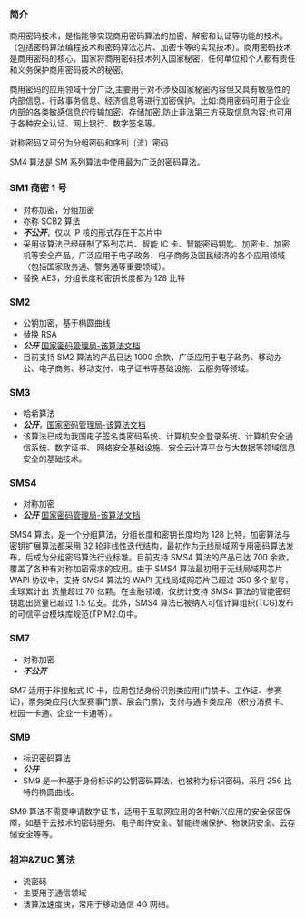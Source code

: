 ### 简介

商用密码技术，是指能够实现商用密码算法的加密、解密和认证等功能的技术。（包括密码算法编程技术和密码算法芯片、加密卡等的实现技术）。商用密码技术是商用密码的核心，国家将商用密码技术列入国家秘密，任何单位和个人都有责任和义务保护商用密码技术的秘密。

商用密码的应用领域十分广泛,主要用于对不涉及国家秘密内容但又具有敏感性的内部信息、行政事务信息、经济信息等进行加密保护。比如:商用密码可用于企业内部的各类敏感信息的传输加密、存储加密,防止非法第三方获取信息内容;也可用于各种安全认证、网上银行、数字签名等。

对称密码又可分为分组密码和序列（流）密码

SM4 算法是 SM 系列算法中使用最为广泛的密码算法。

### SM1 商密 1 号

- 对称加密，分组加密
- 亦称 SCB2 算法
- **_不公开_**，仅以 IP 核的形式存在于芯片中
- 采用该算法已经研制了系列芯片、智能 IC 卡、智能密码钥匙、加密卡、加密机等安全产品，广泛应用于电子政务、电子商务及国民经济的各个应用领域（包括国家政务通、警务通等重要领域）。
- 替换 AES，分组长度和密钥长度都为 128 比特

### SM2

- 公钥加密，基于椭圆曲线
- 替换 RSA
- **_公开_** [国家密码管理局-该算法文档](https://sca.gov.cn/sca/xwdt/2010-12/17/content_1002386.shtml)
- 目前支持 SM2 算法的产品已达 1000 余款，广泛应用于电子政务、移动办公、电子商务、移动支付、电子证书等基础设施、云服务等领域。

### SM3

- 哈希算法
- **_公开_**，[国家密码管理局-该算法文档](https://sca.gov.cn/sca/xwdt/2010-12/17/content_1002389.shtml)
- 该算法已成为我国电子签名类密码系统、计算机安全登录系统、计算机安全通信系统、数字证书、 网络安全基础设施、安全云计算平台与大数据等领域信息安全的基础技术。

### SMS4

- 对称加密
- **_公开_** [国家密码管理局-该算法文档](http://www.sca.gov.cn/sca/c100061/201611/1002423/files/330480f731f64e1ea75138211ea0dc27.pdf)

SMS4 算法，是一个分组算法，分组长度和密钥长度均为 128 比特，加密算法与密钥扩展算法都采用 32 轮非线性迭代结构，最初作为无线局域网专用密码算法发布，后成为分组密码算法行业标准。目前支持 SMS4 算法的产品已达 700 余款，覆盖了各种有对称加密需求的应用。由于 SMS4 算法最初用于无线局域网芯片 WAPI 协议中，支持 SMS4 算法的 WAPI 无线局域网芯片已超过 350 多个型号，全球累计出 货量超过 70 亿颗。在金融领域，仅统计支持 SMS4 算法的智能密码钥匙出货量已超过 1.5 亿支。此外，SMS4 算法已被纳人可信计算组织(TCG)发布的可信平台模块库规范(TPIM2.0)中。

### SM7

- 对称加密
- **_不公开_**

SM7 适用于非接触式 IC 卡，应用包括身份识别类应用(门禁卡、工作证、参赛证)，票务类应用(大型赛事门票、展会门票)，支付与通卡类应用（积分消费卡、校园一卡通、企业一卡通等）。

### SM9

- 标识密码算法
- **_公开_**
- SM9 是一种基于身份标识的公钥密码算法，也被称为标识密码，采用 256 比特的椭圆曲线。

SM9 算法不需要申请数字证书，适用于互联网应用的各种新兴应用的安全保密保障，如基于云技术的密码服务、电子邮件安全、智能终端保护、物联网安全、云存储安全等等。

### 祖冲&ZUC 算法

- 流密码
- 主要用于通信领域
- 该算法速度快，常用于移动通信 4G 网络。
